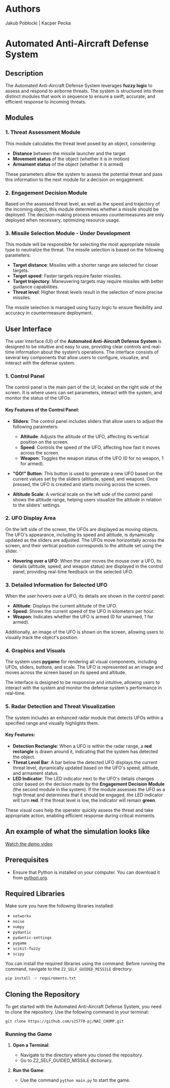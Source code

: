 # Authors 
Jakub Pobłocki |  Kacper Pecka

# Automated Anti-Aircraft Defense System

## Description
The Automated Anti-Aircraft Defense System leverages **fuzzy logic** to assess and respond to airborne threats. The system is structured into three distinct modules that work in sequence to ensure a swift, accurate, and efficient response to incoming threats.

## Modules

### 1. Threat Assessment Module
This module calculates the threat level posed by an object, considering:
- **Distance** between the missile launcher and the target
- **Movement status** of the object (whether it is in motion)
- **Armament status** of the object (whether it is armed)

These parameters allow the system to assess the potential threat and pass this information to the next module for a decision on engagement.

### 2. Engagement Decision Module
Based on the assessed threat level, as well as the speed and trajectory of the incoming object, this module determines whether a missile should be deployed. The decision-making process ensures countermeasures are only deployed when necessary, optimizing resource usage.

### 3. Missile Selection Module - **Under Development**
This module will be responsible for selecting the most appropriate missile type to neutralize the threat. The missile selection is based on the following parameters:
- **Target distance**: Missiles with a shorter range are selected for closer targets.
- **Target speed**: Faster targets require faster missiles.
- **Target trajectory**: Maneuvering targets may require missiles with better guidance capabilities.
- **Threat level**: Higher threat levels result in the selection of more precise missiles.

The missile selection is managed using fuzzy logic to ensure flexibility and accuracy in countermeasure deployment.

## User Interface

The user interface (UI) of the **Automated Anti-Aircraft Defense System** is designed to be intuitive and easy to use, providing clear controls and real-time information about the system’s operations. The interface consists of several key components that allow users to configure, visualize, and interact with the defense system.

### 1. **Control Panel**
The control panel is the main part of the UI, located on the right side of the screen. It is where users can set parameters, interact with the system, and monitor the status of the UFOs.

#### Key Features of the Control Panel:
- **Sliders**: The control panel includes sliders that allow users to adjust the following parameters:
  - **Altitude**: Adjusts the altitude of the UFO, affecting its vertical position on the screen.
  - **Speed**: Controls the speed of the UFO, affecting how fast it moves across the screen.
  - **Weapon**: Toggles the weapon status of the UFO (0 for no weapon, 1 for armed).

- **"GO!" Button**: This button is used to generate a new UFO based on the current values set by the sliders (altitude, speed, and weapon). Once pressed, the UFO is created and starts moving across the screen.

- **Altitude Scale**: A vertical scale on the left side of the control panel shows the altitude range, helping users visualize the altitude in relation to the sliders' settings.

### 2. **UFO Display Area**
On the left side of the screen, the UFOs are displayed as moving objects. The UFO's appearance, including its speed and altitude, is dynamically updated as the sliders are adjusted. The UFOs move horizontally across the screen, and their vertical position corresponds to the altitude set using the slider.

- **Hovering over a UFO**: When the user moves the mouse over a UFO, its details (altitude, speed, and weapon status) are displayed in the control panel, providing real-time feedback on the selected UFO.

### 3. **Detailed Information for Selected UFO**
When the user hovers over a UFO, its details are shown in the control panel:
- **Altitude**: Displays the current altitude of the UFO.
- **Speed**: Shows the current speed of the UFO in kilometers per hour.
- **Weapon**: Indicates whether the UFO is armed (0 for unarmed, 1 for armed).

Additionally, an image of the UFO is shown on the screen, allowing users to visually track the object's position.

### 4. **Graphics and Visuals**
The system uses **pygame** for rendering all visual components, including UFOs, sliders, buttons, and scale. The UFO is represented as an image and moves across the screen based on its speed and altitude.

The interface is designed to be responsive and intuitive, allowing users to interact with the system and monitor the defense system's performance in real-time.

### 5. **Radar Detection and Threat Visualization**
The system includes an enhanced radar module that detects UFOs within a specified range and visually highlights them.

#### Key Features:
- **Detection Rectangle**: When a UFO is within the radar range, a **red rectangle** is drawn around it, indicating that the system has detected the object.
- **Threat Level Bar**: A bar below the detected UFO displays the current threat level, dynamically updated based on the UFO's speed, altitude, and armament status.
- **LED Indicator**: The LED indicator next to the UFO's details changes color based on the decision made by the **Engagement Decision Module** (the second module in the system). If the module assesses the UFO as a high threat and determines that it should be engaged, the LED indicator will turn **red**. If the threat level is low, the indicator will remain **green**.

These visual cues help the operator quickly assess the threat and take appropriate action, enabling efficient response during critical moments.

## An example of what the simulation looks like
[Watch the demo video](https://youtu.be/cHLMgfb8OpE)

## Prerequisites
- Ensure that Python is installed on your computer. You can download it from [python.org](https://www.python.org/downloads/).

## Required Libraries
Make sure you have the following libraries installed:

- `networkx`
- `noise`
- `numpy`
- `pydantic`
- `pydantic-settings`
- `pygame`
- `scikit-fuzzy`
- `scipy`

You can install the required libraries using the command:
Before running the command, navigate to the `Z2_SELF_GUIDED_MISSILE` directory.

```bash
pip install -r requirements.txt
```


## Cloning the Repository
To get started with the Automated Anti-Aircraft Defense System, you need to clone the repository. Use the following command in your terminal:

```git clone https://github.com/s25770-pj/NAI_CHOMP.git```

### Running the Game
1. **Open a Terminal**:
   - Navigate to the directory where you cloned the repository.
   - Go to Z2_SELF_GUIDED_MISSILE dictionary.

2. **Run the Game**:
   - Use the command `python main.py` to start the game.

